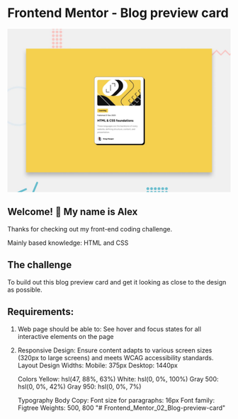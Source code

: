 # Frontend Mentor - Blog preview card

![Design preview for the Blog preview card coding challenge](./preview.jpg)

## Welcome! 👋 My name is Alex

Thanks for checking out my front-end coding challenge.

Mainly based knowledge: HTML and CSS

## The challenge

To build out this blog preview card and get it looking as close to the design as possible.

## Requirements:

1. Web page should be able to: See hover and focus states for all interactive elements on the page

2. Responsive Design: Ensure content adapts to various screen sizes (320px to large screens) and meets WCAG accessibility standards.
   Layout
   Design Widths:
   Mobile: 375px
   Desktop: 1440px

   Colors
   Yellow: hsl(47, 88%, 63%)
   White: hsl(0, 0%, 100%)
   Gray 500: hsl(0, 0%, 42%)
   Gray 950: hsl(0, 0%, 7%)

   Typography
   Body Copy:
   Font size for paragraphs: 16px
   Font family: Figtree
   Weights: 500, 800
"# Frontend_Mentor_02_Blog-preview-card" 
